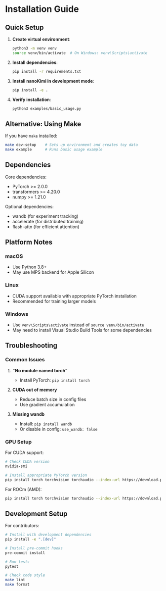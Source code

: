 # Installation Guide

## Quick Setup

1. **Create virtual environment**:
   ```bash
   python3 -m venv venv
   source venv/bin/activate  # On Windows: venv\Scripts\activate
   ```

2. **Install dependencies**:
   ```bash
   pip install -r requirements.txt
   ```

3. **Install nanoKimi in development mode**:
   ```bash
   pip install -e .
   ```

4. **Verify installation**:
   ```bash
   python3 examples/basic_usage.py
   ```

## Alternative: Using Make

If you have `make` installed:

```bash
make dev-setup    # Sets up environment and creates toy data
make example      # Runs basic usage example
```

## Dependencies

Core dependencies:
- PyTorch >= 2.0.0
- transformers >= 4.20.0
- numpy >= 1.21.0

Optional dependencies:
- wandb (for experiment tracking)
- accelerate (for distributed training)
- flash-attn (for efficient attention)

## Platform Notes

### macOS
- Use Python 3.8+ 
- May use MPS backend for Apple Silicon

### Linux
- CUDA support available with appropriate PyTorch installation
- Recommended for training larger models

### Windows
- Use `venv\Scripts\activate` instead of `source venv/bin/activate`
- May need to install Visual Studio Build Tools for some dependencies

## Troubleshooting

### Common Issues

1. **"No module named torch"**
   - Install PyTorch: `pip install torch`

2. **CUDA out of memory**
   - Reduce batch size in config files
   - Use gradient accumulation

3. **Missing wandb**
   - Install: `pip install wandb`
   - Or disable in config: `use_wandb: false`

### GPU Setup

For CUDA support:
```bash
# Check CUDA version
nvidia-smi

# Install appropriate PyTorch version
pip install torch torchvision torchaudio --index-url https://download.pytorch.org/whl/cu118
```

For ROCm (AMD):
```bash
pip install torch torchvision torchaudio --index-url https://download.pytorch.org/whl/rocm5.4.2
```

## Development Setup

For contributors:

```bash
# Install with development dependencies
pip install -e ".[dev]"

# Install pre-commit hooks
pre-commit install

# Run tests
pytest

# Check code style
make lint
make format
```